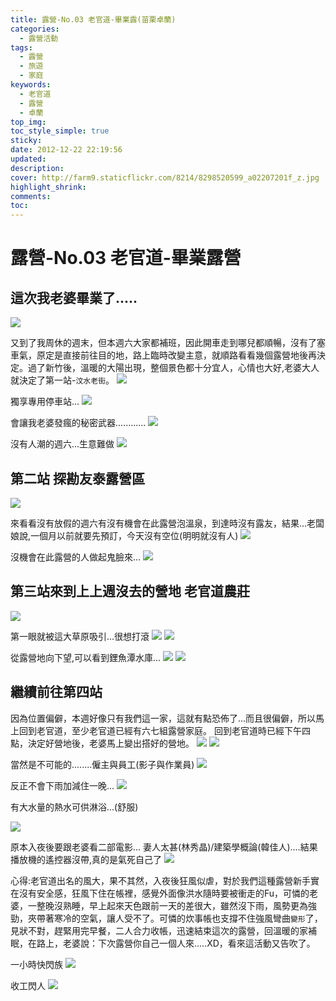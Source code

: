 ```yaml
---
title: 露營-No.03 老官道-畢業露(苗栗卓蘭)
categories:
  - 露營活動
tags:
  - 露營
  - 旅遊
  - 家庭
keywords:
  - 老官道
  - 露營
  - 卓蘭
top_img:
toc_style_simple: true
sticky: 
date: 2012-12-22 22:19:56
updated:
description:
cover: http://farm9.staticflickr.com/8214/8298520599_a02207201f_z.jpg
highlight_shrink:
comments:
toc:
---
```


# 露營-No.03 老官道-畢業露營

## 這次我老婆畢業了.....

![](http://farm9.staticflickr.com/8361/8298521187_b8c2ff66f3_z.jpg)

又到了我周休的週末，但本週六大家都補班，因此開車走到哪兒都順暢，沒有了塞車氣，原定是直接前往目的地，路上臨時改變主意，就順路看看幾個露營地後再決定。過了新竹後，溫暖的大陽出現，整個景色都十分宜人，心情也大好,老婆大人就決定了第一站-`汶水老街`。
![](http://farm9.staticflickr.com/8364/8298522455_430a47b579_z.jpg)

獨享專用停車站...
![](http://farm9.staticflickr.com/8361/8299573726_a8c4f92315_z.jpg)

會讓我老婆發瘋的秘密武器............
![](http://farm9.staticflickr.com/8211/8298522607_edb20caba3_z.jpg)

沒有人潮的週六...生意難做
![](http://farm9.staticflickr.com/8076/8299573138_56db9ca69e_z.jpg)

## 第二站 探勘友泰露營區

![](http://farm9.staticflickr.com/8072/8298521525_88df2ac898_z.jpg)

來看看沒有放假的週六有沒有機會在此露營泡溫泉，到達時沒有露友，結果...老闆娘說,一個月以前就要先預訂，今天沒有空位(明明就沒有人)
![](http://farm9.staticflickr.com/8212/8299572434_a52c0ce778_z.jpg)

沒機會在此露營的人做起鬼臉來...
![](http://farm9.staticflickr.com/8494/8298521943_fa2dd7f003_z.jpg)

## 第三站來到上上週沒去的營地 老官道農莊

![](http://farm9.staticflickr.com/8214/8298520599_a02207201f_z.jpg)

第一眼就被這大草原吸引...很想打滾
![](http://farm9.staticflickr.com/8492/8299572180_d1bf4081fb_z.jpg)
![](http://farm9.staticflickr.com/8493/8299572068_5c02676b6f_z.jpg)

從露營地向下望,可以看到鋰魚潭水庫...
![](http://farm9.staticflickr.com/8361/8298521187_b8c2ff66f3_z.jpg)
![](http://farm9.staticflickr.com/8361/8299571806_89b4a66681_z.jpg)

## 繼續前往第四站

因為位置偏僻，本週好像只有我們這一家，這就有點恐佈了...而且很偏僻，所以馬上回到老官道，至少老官道已經有六七組露營家庭。
回到老官道時已經下午四點，決定好營地後，老婆馬上變出搭好的營地。
![](http://farm9.staticflickr.com/8356/8298518467_4791d283b7_z.jpg)
![](http://farm9.staticflickr.com/8496/8298519323_65f6771acc_z.jpg)

當然是不可能的........僱主與員工(影子與作業員)
![](http://farm9.staticflickr.com/8362/8298520445_62ba3c82a4_z.jpg)

反正不會下雨加減住一晚...
![](http://farm9.staticflickr.com/8211/8298519787_ba4785b2c6_z.jpg)

有大水量的熱水可供淋浴...(舒服)

![](http://farm9.staticflickr.com/8498/8298518801_961d6c92c3_z.jpg)

原本入夜後要跟老婆看二部電影... 妻人太甚(林秀晶)/建築學概論(韓佳人)....結果播放機的遙控器沒帶,真的是氣死自己了
![](http://farm9.staticflickr.com/8075/8298676427_17bfce2868_z.jpg)

心得:老官道出名的風大，果不其然，入夜後狂風似虐，對於我們這種露營新手實在沒有安全感，狂風下住在帳裡，感覺外面像洪水隨時要被衝走的Fu，可憐的老婆，一整晚沒熟睡，早上起來天色跟前一天的差很大，雖然沒下雨，風勢更為強勁，夾帶著寒冷的空氣，讓人受不了。可憐的炊事帳也支撐不住強風彎曲`變形`了，見狀不對，趕緊用完早餐，二人合力收帳，迅速結束這次的露營，回溫暖的家補眠，在路上，老婆說：下次露營你自己一個人來.....XD，看來這活動又告吹了。

一小時快閃族
![](http://farm9.staticflickr.com/8499/8298519647_7c7cd7e7ba_z.jpg)

收工閃人
![](http://farm9.staticflickr.com/8081/8298518045_6722d52b25_z.jpg)
